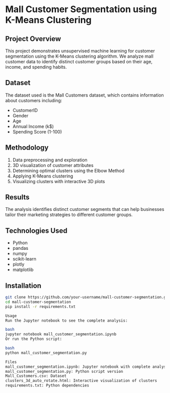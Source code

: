 # Mall Customer Segmentation using K-Means Clustering

## Project Overview
This project demonstrates unsupervised machine learning for customer segmentation using the K-Means clustering algorithm. We analyze mall customer data to identify distinct customer groups based on their age, income, and spending habits.

## Dataset
The dataset used is the Mall Customers dataset, which contains information about customers including:
- CustomerID
- Gender
- Age
- Annual Income (k$)
- Spending Score (1-100)

## Methodology
1. Data preprocessing and exploration
2. 3D visualization of customer attributes
3. Determining optimal clusters using the Elbow Method
4. Applying K-Means clustering
5. Visualizing clusters with interactive 3D plots

## Results
The analysis identifies distinct customer segments that can help businesses tailor their marketing strategies to different customer groups.

## Technologies Used
- Python
- pandas
- numpy
- scikit-learn
- plotly
- matplotlib

## Installation
```bash
git clone https://github.com/your-username/mall-customer-segmentation.git
cd mall-customer-segmentation
pip install -r requirements.txt

Usage
Run the Jupyter notebook to see the complete analysis:

bash
jupyter notebook mall_customer_segmentation.ipynb
Or run the Python script:

bash
python mall_customer_segmentation.py

Files
mall_customer_segmentation.ipynb: Jupyter notebook with complete analysis
mall_customer_segmentation.py: Python script version
Mall_Customers.csv: Dataset
clusters_3d_auto_rotate.html: Interactive visualization of clusters
requirements.txt: Python dependencies